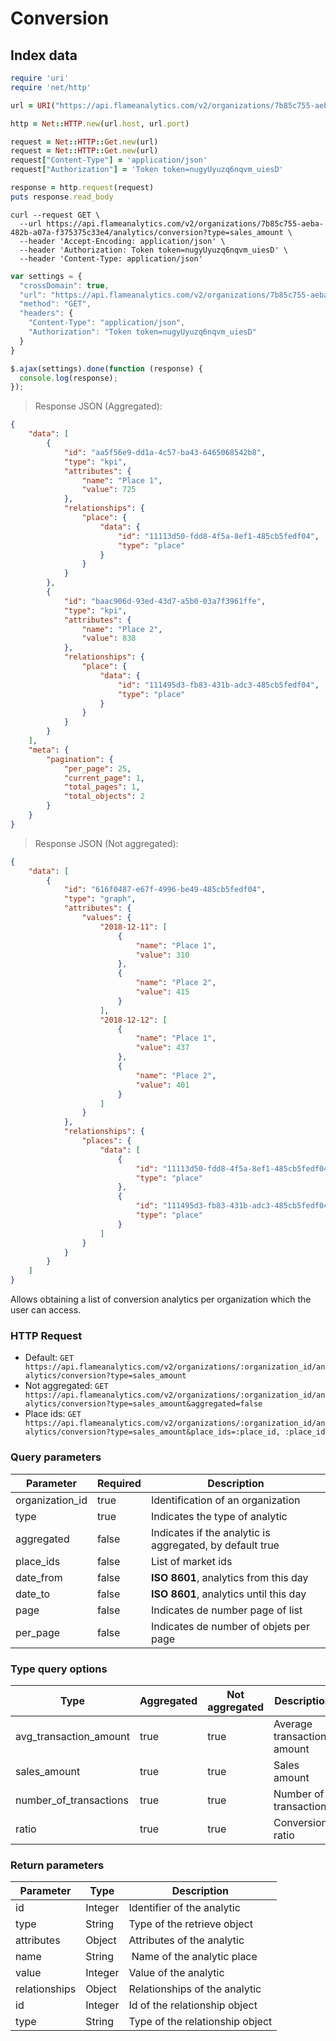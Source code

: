 # Conversion

<h2 id="conversion-index">Index data</h2>

```ruby
require 'uri'
require 'net/http'

url = URI("https://api.flameanalytics.com/v2/organizations/7b85c755-aeba-482b-a07a-f375375c33e4/analytics/conversion?type=sales_amount")

http = Net::HTTP.new(url.host, url.port)

request = Net::HTTP::Get.new(url)
request = Net::HTTP::Get.new(url)
request["Content-Type"] = 'application/json'
request["Authorization"] = 'Token token=nugyUyuzq6nqvm_uiesD'

response = http.request(request)
puts response.read_body
```

```shell
curl --request GET \
  --url https://api.flameanalytics.com/v2/organizations/7b85c755-aeba-482b-a07a-f375375c33e4/analytics/conversion?type=sales_amount \
  --header 'Accept-Encoding: application/json' \
  --header 'Authorization: Token token=nugyUyuzq6nqvm_uiesD' \
  --header 'Content-Type: application/json'
```

```javascript
var settings = {
  "crossDomain": true,
  "url": "https://api.flameanalytics.com/v2/organizations/7b85c755-aeba-482b-a07a-f375375c33e4/analytics/conversion?type=sales_amount",
  "method": "GET",
  "headers": {
    "Content-Type": "application/json",
    "Authorization": "Token token=nugyUyuzq6nqvm_uiesD"
  }
}

$.ajax(settings).done(function (response) {
  console.log(response);
});
```

> Response JSON (Aggregated):

```json
{
    "data": [
        {
            "id": "aa5f56e9-dd1a-4c57-ba43-6465068542b8",
            "type": "kpi",
            "attributes": {
                "name": "Place 1",
                "value": 725
            },
            "relationships": {
                "place": {
                    "data": {
                        "id": "11113d50-fdd8-4f5a-8ef1-485cb5fedf04",
                        "type": "place"
                    }
                }
            }
        },
        {
            "id": "baac906d-93ed-43d7-a5b0-03a7f3961ffe",
            "type": "kpi",
            "attributes": {
                "name": "Place 2",
                "value": 838
            },
            "relationships": {
                "place": {
                    "data": {
                        "id": "111495d3-fb83-431b-adc3-485cb5fedf04",
                        "type": "place"
                    }
                }
            }
        }
    ],
    "meta": {
        "pagination": {
            "per_page": 25,
            "current_page": 1,
            "total_pages": 1,
            "total_objects": 2
        }
    }
}
```

> Response JSON (Not aggregated):

```json
{
    "data": [
        {
            "id": "616f0487-e67f-4996-be49-485cb5fedf04",
            "type": "graph",
            "attributes": {
                "values": {
                    "2018-12-11": [
                        {
                            "name": "Place 1",
                            "value": 310
                        },
                        {
                            "name": "Place 2",
                            "value": 415
                        }
                    ],
                    "2018-12-12": [
                        {
                            "name": "Place 1",
                            "value": 437
                        },
                        {
                            "name": "Place 2",
                            "value": 401
                        }
                    ]
                }
            },
            "relationships": {
                "places": {
                    "data": [
                        {
                            "id": "11113d50-fdd8-4f5a-8ef1-485cb5fedf04",
                            "type": "place"
                        },
                        {
                            "id": "111495d3-fb83-431b-adc3-485cb5fedf04",
                            "type": "place"
                        }
                    ]
                }
            }
        }
    ]
}
```

Allows obtaining a list of conversion analytics per organization which the user can access.

### HTTP Request

- Default: `GET https://api.flameanalytics.com/v2/organizations/:organization_id/analytics/conversion?type=sales_amount`
- Not aggregated: `GET https://api.flameanalytics.com/v2/organizations/:organization_id/analytics/conversion?type=sales_amount&aggregated=false`
- Place ids: `GET https://api.flameanalytics.com/v2/organizations/:organization_id/analytics/conversion?type=sales_amount&place_ids=:place_id, :place_id`

### Query parameters

Parameter | Required | Description
--------- | ------- | -----------
organization_id | true | Identification of an organization
type | true | Indicates the type of analytic
aggregated | false | Indicates if the analytic is aggregated, by default true
place_ids | false | List of market ids
date_from | false | **ISO 8601**, analytics from this day
date_to | false | **ISO 8601**, analytics until this day
page | false | Indicates de number page of list
per_page | false | Indicates de number of objets per page

### Type query options

Type | Aggregated | Not aggregated | Description
-----| ---------- | ------------- | -----------
avg_transaction_amount | true | true | Average transaction amount
sales_amount | true | true | Sales amount
number_of_transactions | true | true | Number of transactions
ratio | true | true | Conversion ratio

### Return parameters

Parameter | Type | Description
--------- | ------- | -----------
id | Integer | Identifier of the analytic
type | String | Type of the retrieve object
attributes | Object | Attributes of the analytic
name | String | Name of the analytic place
value | Integer | Value of the analytic
relationships | Object | Relationships of the analytic
id | Integer | Id of the relationship object
type | String | Type of the relationship object
